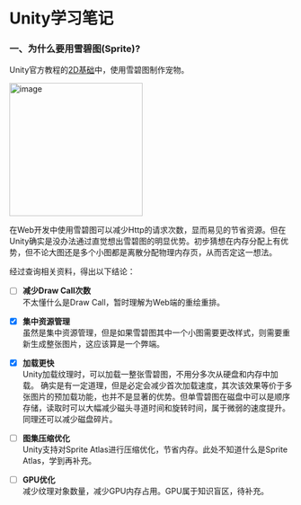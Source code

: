 # Unity学习笔记


### 一、为什么要用雪碧图(Sprite)?

Unity官方教程的[2D基础](https://learn.unity.com/pathway/unity-essentials/unit/2d-essentials/tutorial/add-an-animated-pet?version=6)中，使用雪碧图制作宠物。

<img width="237" alt="image" src="https://github.com/user-attachments/assets/62b7c3bb-aa9f-409d-b96f-3fdb3b5bbfba" />

在Web开发中使用雪碧图可以减少Http的请求次数，显而易见的节省资源。但在Unity确实是没办法通过直觉想出雪碧图的明显优势。初步猜想在内存分配上有优势，但不论大图还是多个小图都是离散分配物理内存页，从而否定这一想法。

经过查询相关资料，得出以下结论：

- [ ] **减少Draw Call次数**\
      不太懂什么是Draw Call，暂时理解为Web端的重绘重排。
- [x] **集中资源管理**\
      虽然是集中资源管理，但是如果雪碧图其中一个小图需要更改样式，则需要重新生成整张图片，这应该算是一个弊端。
- [x] **加载更快**\
      Unity加载纹理时，可以加载一整张雪碧图，不用分多次从硬盘和内存中加载。
      确实是有一定道理，但是必定会减少首次加载速度，其次该效果等价于多张图片的预加载功能，也并不是显著的优势。但单雪碧图在磁盘中可以是顺序存储，读取时可以大幅减少磁头寻道时间和旋转时间，属于微弱的速度提升。同理还可以减少磁盘碎片。
- [ ] **图集压缩优化**\
      Unity支持对Sprite Atlas进行压缩优化，节省内存。此处不知道什么是Sprite Atlas，学到再补充。
- [ ] **GPU优化**\
      减少纹理对象数量，减少GPU内存占用。GPU属于知识盲区，待补充。
      

